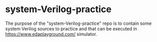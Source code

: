 # system-Verilog-practice
The purpose of the "system-Verilog-practice" repo is to contain some system Verilog sources to practice and that can be executed in https://www.edaplayground.com/ simulator. 

